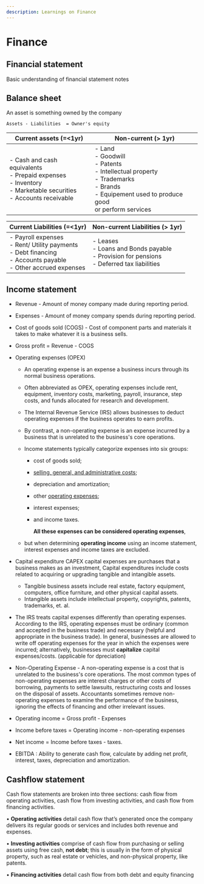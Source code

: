 ```yaml
---
description: Learnings on Finance
---
```


# Finance

## Financial statement

Basic understanding of financial statement notes

## Balance sheet

An asset is something owned by the company 

```
Assets - Liabilities  = Owner's equity 
```

| Current assets (=<1yr)                                       | Non-current (> 1yr)                                          |
| ------------------------------------------------------------ | ------------------------------------------------------------ |
| - Cash and cash equivalents <br/>- Prepaid expenses<br/>- Inventory <br/>- Marketable securities<br/>- Accounts receivable | - Land<br/>- Goodwill<br/>- Patents<br/>- Intellectual property <br/>- Trademarks<br/>- Brands<br/>- Equipement used to produce good <br />or perform services |



| Current Liabilities (=<1yr)                                  | Non-current Liabilities (> 1yr)                              |
| ------------------------------------------------------------ | ------------------------------------------------------------ |
| - Payroll expenses <br />- Rent/ Utility payments<br />- Debt financing<br />- Accounts payable<br />- Other accrued expenses | - Leases<br />- Loans and Bonds payable<br />- Provision for pensions<br />- Deferred tax liabilities |



## Income statement

- Revenue - Amount of money company made during reporting period.

- Expenses - Amount of money company spends during reporting period.

- Cost of goods sold (COGS) - Cost of component parts and materials it takes to make whatever it is a business sells.

- Gross profit = Revenue  - COGS 

- Operating expenses (OPEX)

  - An operating expense is an expense a business incurs through its normal business operations. 

  - Often abbreviated as OPEX, operating expenses include rent, equipment, inventory costs, marketing, payroll, insurance, step costs, and funds allocated for research and development.

  - The Internal Revenue Service (IRS) allows businesses to deduct operating expenses if the business operates to earn profits.

  - By contrast, a non-operating expense is an expense incurred by a business that is unrelated to the business's core operations.

  - Income statements typically categorize expenses into six groups: 

    - cost of goods sold; 

    - [selling, general, and administrative costs](https://www.investopedia.com/ask/answers/101314/what-are-differences-between-operating-expenses-and-sga.asp); 

    - depreciation and amortization; 

    - other [operating expenses](https://www.investopedia.com/terms/o/overhead-ratio.asp); 

    - interest expenses; 

    - and income taxes. 

      **All these expenses can be considered operating expenses**, 

     

  - but when determining **operating income** using an income statement, interest expenses and income taxes are excluded.

- Capital expenditure CAPEX
  capital expenses are purchases that a business makes as an investment, Capital expenditures include costs related to acquiring or upgrading tangible and intangible assets.

  - Tangible business assets include real estate, factory equipment, computers, office furniture, and other physical capital assets. 
  - Intangible assets include intellectual property, copyrights, patents, trademarks, et. al.

- The IRS treats capital expenses differently than operating expenses. According to the IRS, operating expenses must be ordinary (common and accepted in the business trade) and necessary (helpful and appropriate in the business trade). In general, businesses are allowed to write off operating expenses for the year in which the expenses were incurred; alternatively, businesses must **capitalize** capital expenses/costs. (applicable for dpreciation) 

- Non-Operating Expense - A non-operating expense is a cost that is unrelated to the business's core operations. The most common types of non-operating expenses are interest charges or other costs of borrowing, payments to settle lawsuits, restructuring costs and losses on the disposal of assets. Accountants sometimes remove non-operating expenses to examine the performance of the business, ignoring the effects of financing and other irrelevant issues. 

- Operating income = Gross profit - Expenses 

- Income before taxes = Operating income - non-operating expenses

- Net income  = Income before taxes - taxes.

- EBITDA :  Ability to generate cash flow, calculate by adding net profit, interest, taxes, depreciation and amortization. 





## Cashflow statement&#x20;

Cash flow statements are broken into three sections: cash flow from operating activities, cash flow from investing activities, and cash flow from financing activities.

• **Operating activities** detail cash flow that’s generated once the company delivers its regular goods or services and includes both revenue and expenses.

• **Investing activities** comprise of cash flow from purchasing or selling assets using free cash, **not debt**; this is usually in the form of physical property, such as real estate or vehicles, and non-physical property, like patents.

• **Financing activities** detail cash flow from both debt and equity financing
